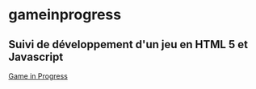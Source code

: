 # gameinprogress
## Suivi de développement d'un jeu en HTML 5 et Javascript

[Game in Progress](https://maximechagnolleau.wordpress.com/)


